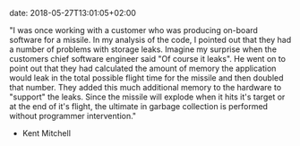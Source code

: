 date: 2018-05-27T13:01:05+02:00

"I was once working with a customer who was producing on-board software for a missile.  In my analysis of the code, I pointed out that they had a number of problems with storage leaks.  Imagine my surprise when the customers chief software engineer said "Of course it leaks".  He went on to point out that they had calculated the amount of memory the application would leak in the total possible flight time for the missile and then doubled that number.  They added this much additional memory to the hardware to "support" the leaks.  Since the missile will explode when it hits it's target or at the end of it's flight, the ultimate in garbage collection is performed without programmer intervention."

- Kent Mitchell


